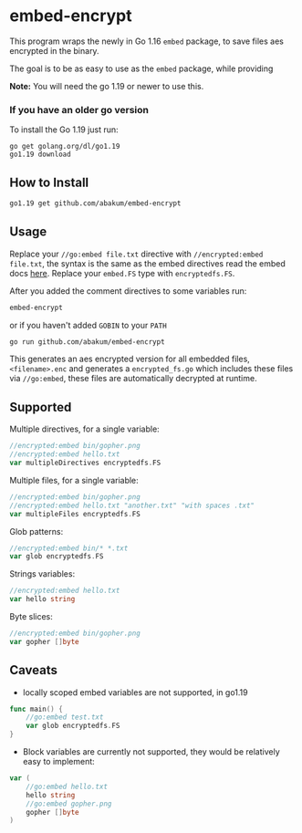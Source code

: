 # embed-encrypt 
This program wraps the newly in Go 1.16 `embed` package, to save files aes encrypted in the binary. 

The goal is to be as easy to use as the `embed` package, while providing 

**Note:** You will need the go 1.19 or newer to use this.

### If you have an older go version

To install the Go 1.19 just run:
```
go get golang.org/dl/go1.19
go1.19 download
```

## How to Install
```bash
go1.19 get github.com/abakum/embed-encrypt
```

## Usage

Replace your `//go:embed file.txt` directive  with `//encrypted:embed file.txt`,
the syntax is the same as the embed directives read the embed docs [here](https://pkg.go.dev/embed?utm_source=gopls#hdr-Directives). 
Replace your `embed.FS` type  with `encryptedfs.FS`.

After you added the comment directives to some variables run:
```bash
embed-encrypt
```
or if you haven't added `GOBIN` to your `PATH`

```bash
go run github.com/abakum/embed-encrypt
```

This generates an aes encrypted version for all embedded files, 
`<filename>.enc` and generates a `encrypted_fs.go` which includes these files via `//go:embed`, these files are automatically decrypted at runtime.

## Supported
Multiple directives, for a single variable:
```go
//encrypted:embed bin/gopher.png
//encrypted:embed hello.txt
var multipleDirectives encryptedfs.FS
```

Multiple files, for a single variable:
```go
//encrypted:embed bin/gopher.png
//encrypted:embed hello.txt "another.txt" "with spaces .txt"
var multipleFiles encryptedfs.FS
```

Glob patterns:
```go
//encrypted:embed bin/* *.txt
var glob encryptedfs.FS
```

Strings variables:
```go
//encrypted:embed hello.txt
var hello string
```

Byte slices:
```go
//encrypted:embed bin/gopher.png
var gopher []byte
```


## Caveats
- locally scoped embed variables are not supported, in go1.19

```go
func main() {
	//go:embed test.txt
    var glob encryptedfs.FS
}
```

- Block variables are currently not supported, they would be relatively easy to implement:
```go
var (
	//go:embed hello.txt
	hello string
	//go:embed gopher.png
	gopher []byte
)
```
